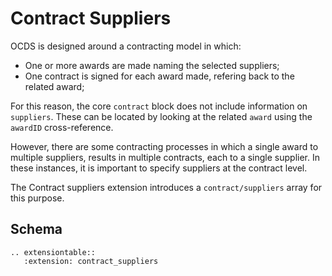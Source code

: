 Contract Suppliers
==================

OCDS is designed around a contracting model in which:

* One or more awards are made naming the selected suppliers;
* One contract is signed for each award made, refering back to the related award;

For this reason, the core ```contract``` block does not include information on ```suppliers```. These can be located by looking at the related ```award``` using the ```awardID``` cross-reference.

However, there are some contracting processes in which a single award to multiple suppliers, results in multiple contracts, each to a single supplier. In these instances, it is important to specify suppliers at the contract level. 

The Contract suppliers extension introduces a ```contract/suppliers``` array for this purpose. 

## Schema

```eval_rst
.. extensiontable::
   :extension: contract_suppliers
```
